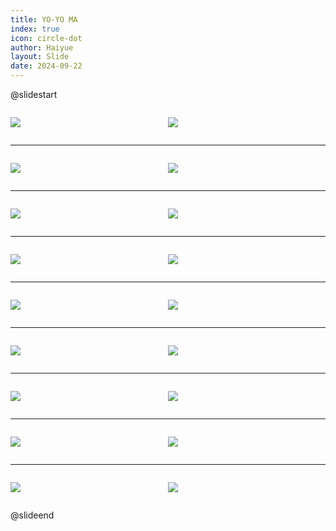 ```yaml
---
title: YO-YO MA
index: true
icon: circle-dot
author: Haiyue
layout: Slide
date: 2024-09-22
---
```

 
@slidestart

<div style="display:flex">
<div style="flex:1">

![](https://raw.githubusercontent.com/yclord/reading/refs/heads/master/english/Level-W/YO-YO%20MA/001.webp)
</div>
<div style="flex:1">

![](https://raw.githubusercontent.com/yclord/reading/refs/heads/master/english/Level-W/YO-YO%20MA/002.webp)
</div>
</div>

---

<div style="display:flex">
<div style="flex:1">

![](https://raw.githubusercontent.com/yclord/reading/refs/heads/master/english/Level-W/YO-YO%20MA/003.webp)
</div>
<div style="flex:1">

![](https://raw.githubusercontent.com/yclord/reading/refs/heads/master/english/Level-W/YO-YO%20MA/004.webp)
</div>
</div>

---

<div style="display:flex">
<div style="flex:1">

![](https://raw.githubusercontent.com/yclord/reading/refs/heads/master/english/Level-W/YO-YO%20MA/005.webp)
</div>
<div style="flex:1">

![](https://raw.githubusercontent.com/yclord/reading/refs/heads/master/english/Level-W/YO-YO%20MA/006.webp)
</div>
</div>

---

<div style="display:flex">
<div style="flex:1">

![](https://raw.githubusercontent.com/yclord/reading/refs/heads/master/english/Level-W/YO-YO%20MA/007.webp)
</div>
<div style="flex:1">

![](https://raw.githubusercontent.com/yclord/reading/refs/heads/master/english/Level-W/YO-YO%20MA/008.webp)
</div>
</div>

---

<div style="display:flex">
<div style="flex:1">

![](https://raw.githubusercontent.com/yclord/reading/refs/heads/master/english/Level-W/YO-YO%20MA/009.webp)
</div>
<div style="flex:1">

![](https://raw.githubusercontent.com/yclord/reading/refs/heads/master/english/Level-W/YO-YO%20MA/010.webp)
</div>
</div>

---

<div style="display:flex">
<div style="flex:1">

![](https://raw.githubusercontent.com/yclord/reading/refs/heads/master/english/Level-W/YO-YO%20MA/011.webp)
</div>
<div style="flex:1">

![](https://raw.githubusercontent.com/yclord/reading/refs/heads/master/english/Level-W/YO-YO%20MA/012.webp)
</div>
</div>

---

<div style="display:flex">
<div style="flex:1">

![](https://raw.githubusercontent.com/yclord/reading/refs/heads/master/english/Level-W/YO-YO%20MA/013.webp)
</div>
<div style="flex:1">

![](https://raw.githubusercontent.com/yclord/reading/refs/heads/master/english/Level-W/YO-YO%20MA/014.webp)
</div>
</div>

---

<div style="display:flex">
<div style="flex:1">

![](https://raw.githubusercontent.com/yclord/reading/refs/heads/master/english/Level-W/YO-YO%20MA/015.webp)
</div>
<div style="flex:1">

![](https://raw.githubusercontent.com/yclord/reading/refs/heads/master/english/Level-W/YO-YO%20MA/016.webp)
</div>
</div>

---

<div style="display:flex">
<div style="flex:1">

![](https://raw.githubusercontent.com/yclord/reading/refs/heads/master/english/Level-W/YO-YO%20MA/017.webp)
</div>
<div style="flex:1">

![](https://raw.githubusercontent.com/yclord/reading/refs/heads/master/english/Level-W/YO-YO%20MA/018.webp)
</div>
</div>

@slideend